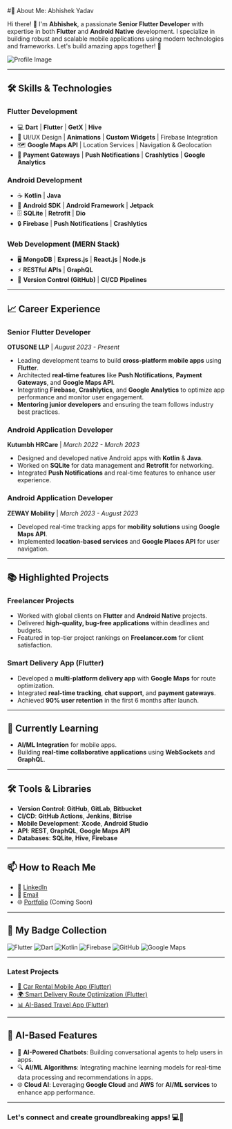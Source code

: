 #💫 About Me: Abhishek Yadav

Hi there! 👋 I'm **Abhishek**, a passionate **Senior Flutter Developer** with expertise in both **Flutter** and **Android Native** development. I specialize in building robust and scalable mobile applications using modern technologies and frameworks. Let's build amazing apps together! 🚀

![Profile Image](https://blog.solguruz.com/wp-content/uploads/2023/11/Flutter-for-Hybrid-Apps-Why-Flutter-is-the-Best-Platform-to-Make-Hybrid-Apps.png)

---

## 🛠️ **Skills & Technologies**

### **Flutter Development**
- 💻 **Dart** | **Flutter** | **GetX** | **Hive**
- 📱 UI/UX Design | **Animations** | **Custom Widgets** | Firebase Integration
- 🗺️ **Google Maps API** | Location Services | Navigation & Geolocation
- 🔐 **Payment Gateways** | **Push Notifications** | **Crashlytics** | **Google Analytics**

### **Android Development**
- ☕ **Kotlin** | **Java**
- 📱 **Android SDK** | **Android Framework** | **Jetpack**
- 🗄️ **SQLite** | **Retrofit** | **Dio**
- 🔒 **Firebase** | **Push Notifications** | **Crashlytics**

### **Web Development (MERN Stack)**
- 🖥️ **MongoDB** | **Express.js** | **React.js** | **Node.js**
- ⚡ **RESTful APIs** | **GraphQL**
- 💾 **Version Control (GitHub)** | **CI/CD Pipelines**

---

## 📈 **Career Experience**

### **Senior Flutter Developer**  
**OTUSONE LLP** | *August 2023 - Present*
- Leading development teams to build **cross-platform mobile apps** using **Flutter**.
- Architected **real-time features** like **Push Notifications**, **Payment Gateways**, and **Google Maps API**.
- Integrating **Firebase**, **Crashlytics**, and **Google Analytics** to optimize app performance and monitor user engagement.
- **Mentoring junior developers** and ensuring the team follows industry best practices.

### **Android Application Developer**  
**Kutumbh HRCare** | *March 2022 - March 2023*
- Designed and developed native Android apps with **Kotlin** & **Java**.
- Worked on **SQLite** for data management and **Retrofit** for networking.
- Integrated **Push Notifications** and real-time features to enhance user experience.

### **Android Application Developer**  
**ZEWAY Mobility** | *March 2023 - August 2023*
- Developed real-time tracking apps for **mobility solutions** using **Google Maps API**.
- Implemented **location-based services** and **Google Places API** for user navigation.

---

## 📚 **Highlighted Projects**

### **Freelancer Projects**
- Worked with global clients on **Flutter** and **Android Native** projects.
- Delivered **high-quality, bug-free applications** within deadlines and budgets.
- Featured in top-tier project rankings on **Freelancer.com** for client satisfaction.

### **Smart Delivery App (Flutter)**
- Developed a **multi-platform delivery app** with **Google Maps** for route optimization.
- Integrated **real-time tracking**, **chat support**, and **payment gateways**.
- Achieved **90% user retention** in the first 6 months after launch.

---

## 🌱 **Currently Learning**
- **AI/ML Integration** for mobile apps.
- Building **real-time collaborative applications** using **WebSockets** and **GraphQL**.

---

## 🛠️ **Tools & Libraries**
- **Version Control**: **GitHub**, **GitLab**, **Bitbucket**
- **CI/CD**: **GitHub Actions**, **Jenkins**, **Bitrise**
- **Mobile Development**: **Xcode**, **Android Studio**
- **API**: **REST**, **GraphQL**, **Google Maps API**
- **Databases**: **SQLite**, **Hive**, **Firebase**

---

## 📫 **How to Reach Me**
- 💼 [LinkedIn](https://www.linkedin.com/in/abhishek-yadav-524691234/)
- 📧 [Email](mailto:ay942115@gmail.com)
- 🌐 [Portfolio](https://abhishek.dev) (Coming Soon)

---

## 🌟 **My Badge Collection**

![Flutter](https://img.shields.io/badge/Flutter-02569B?logo=flutter&logoColor=white)
![Dart](https://img.shields.io/badge/Dart-00B4B4?logo=dart&logoColor=white)
![Kotlin](https://img.shields.io/badge/Kotlin-0095D5?logo=kotlin&logoColor=white)
![Firebase](https://img.shields.io/badge/Firebase-FFCB2B?logo=firebase&logoColor=white)
![GitHub](https://img.shields.io/badge/GitHub-181717?logo=github&logoColor=white)
![Google Maps](https://img.shields.io/badge/Google_Maps-4285F4?logo=google-maps&logoColor=white)

---

### **Latest Projects**
- [🚗 Car Rental Mobile App (Flutter)](https://github.com/AbhishekYadav/CarRentalApp)
- [🌍 Smart Delivery Route Optimization (Flutter)](https://github.com/AbhishekYadav/SmartDeliveryApp)
- [📊 AI-Based Travel App (Flutter)](https://github.com/AbhishekYadav/AITravelApp)

---

## 🔮 **AI-Based Features**
- 🧠 **AI-Powered Chatbots**: Building conversational agents to help users in apps.
- 🔍 **AI/ML Algorithms**: Integrating machine learning models for real-time data processing and recommendations in apps.
- 🌐 **Cloud AI**: Leveraging **Google Cloud** and **AWS** for **AI/ML services** to enhance app performance.

---

### Let's connect and create groundbreaking apps! 💻🚀
